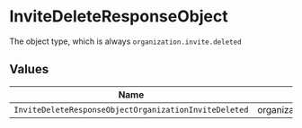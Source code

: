 # InviteDeleteResponseObject

The object type, which is always `organization.invite.deleted`


## Values

| Name                                                  | Value                                                 |
| ----------------------------------------------------- | ----------------------------------------------------- |
| `InviteDeleteResponseObjectOrganizationInviteDeleted` | organization.invite.deleted                           |